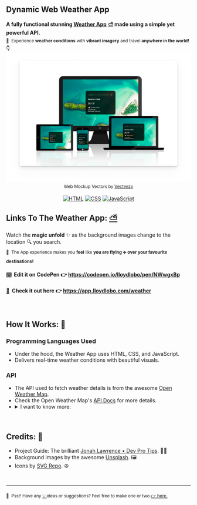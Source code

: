## Dynamic Web Weather App
<p>
  <strong> A fully functional stunning <a target="_blank" href="https://app.lloydlobo.com/weather">Weather App</a>&nbsp;<a target="_blank" href="https://app.lloydlobo.com/weather">⛅️</a> made using a simple yet powerful API.</strong></br>
  <sub>📌 &nbsp;Experience <strong>weather conditions</strong> with <strong>vibrant imagery</strong> and travel <strong>anywhere in the world! 👇 </strong></sub>
  <a alt="Web Weather App Image by Lloyd Lobo" href="https://app.lloydlobo.com/weather/" target="\_blank"><img align="left" src="https://github.com/lloydlobo/weather-app/blob/main/Timeline/Mockup-Weather-App-20220209133419.png" title="Dynamic Web Weather App" ></a>
</p>
<p align="center">
  <sub>Web Mockup Vectors by <a target="_blank" href="https://www.vecteezy.com/free-vector/web-mockup">Vecteezy</a></sub></br></br>
  <a href="https://github.com/search?q=user%3Alloydlobo+language%3Ahtml"><img alt="HTML" src="https://img.shields.io/badge/HTML-E34F26.svg?logo=html5&logoColor=white"></a>
  <a href="https://github.com/search?q=user%3Alloydlobo+language%3Acss"><img alt="CSS" src="https://img.shields.io/badge/CSS-1572B6.svg?logo=css3&logoColor=white"></a>
  <a href="https://github.com/search?q=user%3Alloydlobo+language%3Ajavascript"><img alt="JavaScript" src="https://img.shields.io/badge/JavaScript-F7DF1E.svg?logo=javascript&logoColor=black"></a>
</p>   

## Links To The Weather App: <a target="_blank" href="https://app.lloydlobo.com/weather">⛅️</a>
Watch the **magic unfold** ✨ as the background images change to the location 🔍 you search.    
<sub>📌 &nbsp;The App experience makes you **feel** like **you are flying ✈️ over your favourite destinations!**</sub>
#### [⌨️](https://codepen.io/lloydlobo/pen/PoOpwJm) &nbsp;Edit it on CodePen 👉 https://codepen.io/lloydlobo/pen/NWwgxBp
#### [📱](https://app.lloydlobo.com/weather) &nbsp;Check it out here 👉 https://app.lloydlobo.com/weather

</br>

## How It Works: 🔧

### Programming Languages Used
- Under the hood, the Weather App uses HTML, CSS, and JavaScript. 
- Delivers real-time weather conditions with beautiful visuals.

### API
<ul>
  <li>The API used to fetch weather details is from the awesome <a target="_blank" href="https//openweathermap.org/">Open Weather Map</a>.</li>
  <li>Check the Open Weather Map's <a target="_blank" href="https://openweathermap.org/api">API Docs</a> for more details.</li>
  <li><details><summary>I want to know more:</summary><ul><li>Using the API Call URL from Open Weather Map's <a target="_blank" href="https://openweathermap.org/current#name">Built-in API request by city name</a>.</li>
</ul>

</details>
</ul>

</br>

## Credits: 👏
- Project Guide: The brilliant [Jonah Lawrence • Dev Pro Tips](https://www.youtube.com/watch?v=WZNG8UomjSI&t=275s). 👨‍🏫
- Background images by the awesome [Unsplash](https://unsplash.com). 🖼️
- Icons by [SVG Repo](https://svgrepo.com). ☮️
</br>

---

<p>
  <sub>🤫 &nbsp;Psst! Have any <a target="_blank" href="https://github.com/lloydlobo/weather-app/issues">💡 </a> ideas or suggestions? Feel free to make one or two <a target="_blank" href="https://github.com/lloydlobo/weather-app/issues">👉 here.</a></sub>
</p>
